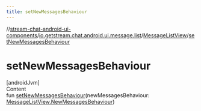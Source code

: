 ```yaml
---
title: setNewMessagesBehaviour
---
```

//[stream-chat-android-ui-components](../../../index.md)/[io.getstream.chat.android.ui.message.list](../index.md)/[MessageListView](index.md)/[setNewMessagesBehaviour](setNewMessagesBehaviour.md)



# setNewMessagesBehaviour  
[androidJvm]  
Content  
fun [setNewMessagesBehaviour](setNewMessagesBehaviour.md)(newMessagesBehaviour: [MessageListView.NewMessagesBehaviour](NewMessagesBehaviour/index.md))  



